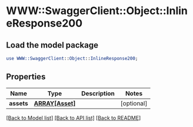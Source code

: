 # WWW::SwaggerClient::Object::InlineResponse200

## Load the model package
```perl
use WWW::SwaggerClient::Object::InlineResponse200;
```

## Properties
Name | Type | Description | Notes
------------ | ------------- | ------------- | -------------
**assets** | [**ARRAY[Asset]**](Asset.md) |  | [optional] 

[[Back to Model list]](../README.md#documentation-for-models) [[Back to API list]](../README.md#documentation-for-api-endpoints) [[Back to README]](../README.md)



